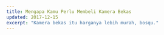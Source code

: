 ```yaml
---
title: Mengapa Kamu Perlu Membeli Kamera Bekas
updated: 2017-12-15
excerpt: "Kamera bekas itu harganya lebih murah, bosqu."
---
```


